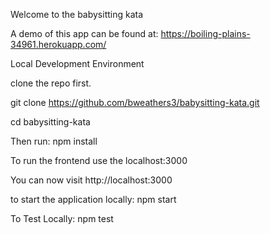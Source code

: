 Welcome to the babysitting kata

A demo of this app can be found at:
https://boiling-plains-34961.herokuapp.com/



Local Development Environment

clone the repo first.

git clone https://github.com/bweathers3/babysitting-kata.git

cd babysitting-kata

Then run: npm install



To run the frontend use the localhost:3000

You can now visit http://localhost:3000

to start the application locally: npm start



To Test Locally: npm test

